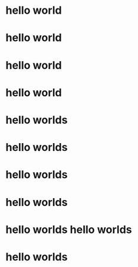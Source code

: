 # hello world
# hello world
# hello world
# hello world
# hello worlds
# hello worlds
# hello worlds
# hello worlds
# hello worlds hello worlds
# hello worlds
